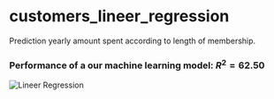 # customers_lineer_regression
Prediction yearly amount spent according to length of membership.

### Performance of a our machine learning model: $R^2 = 62.50%$

![Lineer Regression](https://github.com/gurselturkeri/customers_lineer_regression/blob/main/graph.png)
